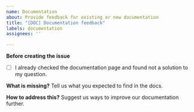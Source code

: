 ```yaml
---
name: Documentation
about: Provide feedback for existing or new documentation
title: "[DOC] Documentation feedback"
labels: documentation
assignees: ''

---
```


**Before creating the issue**
- [ ] I already checked the documentation page and found not a solution to my question.

**What is missing?**
Tell us what you expected to find in the docs.

**How to address this?**
Suggest us ways to improve our documentation further.
